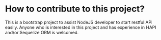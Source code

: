 # How to contribute to this project?

This is a bootstrap project to assist NodeJS developer to start restful API easily. Anyone who is interested in this project and has experience in HAPI and/or Sequelize ORM is welcomed.
